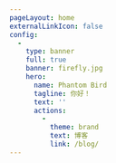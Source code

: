 ```yaml
---
pageLayout: home
externalLinkIcon: false
config:
  -
    type: banner
    full: true
    banner: firefly.jpg
    hero:
      name: Phantom Bird
      tagline: 你好！
      text: ''
      actions:
        -
          theme: brand
          text: 博客
          link: /blog/
---
```

